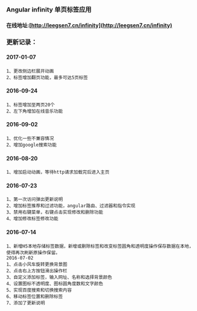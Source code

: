 ### Angular infinity 单页标签应用
#### 在线地址:[http://leegsen7.cn/infinity](http://leegsen7.cn/infinity)

### 更新记录：

#### 2017-01-07
	1、更改侧边栏展开动画
	2、标签增加翻页功能，最多可达5页标签
#### 2016-09-24
	1、标签增加至两页20个
	2、左下角增加在线音乐功能
#### 2016-09-02
	1、优化一些不兼容情况
	2、增加google搜索功能
#### 2016-08-20
	1、增加启动动画，等待http请求加载完后进入主页
#### 2016-07-23
	1、第一次访问弹出更新说明
	2、增加标签推荐和过滤功能，angular路由、过滤器和指令实现
	3、禁用右键菜单，右键点击实现修改和删除功能
	4、增加修改标签修改功能
#### 2016-07-14
	1、新增H5本地存储标签数据，新增或删除标签和改变标签圆角和透明度操作保存数据在本地，使得再次刷新原操作保留。
	2016-07-02
	1、点击小风车旋转更换背景图
	2、点击右上方按钮滑出操作栏
	3、自定义添加标签，输入网址、名称和选择背景颜色
	4、设置图标不透明度、图标圆角度数和文字颜色
	5、实现百度搜索和切换搜索内容
	6、移动标签位置和删除标签
	7、添加了更新说明